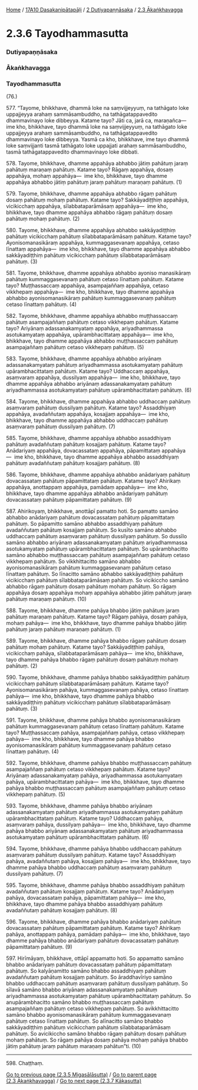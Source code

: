 
[Home](/) / [17A10 Dasakanipātapāḷi](../../../17A10.md) / [2 Dutiyapaṇṇāsaka](../../2.md) / [2.3 Ākaṅkhavagga](../2.3.md)

# 2.3.6 Tayodhammasutta

### Dutiyapaṇṇāsaka

### Ākaṅkhavagga

### Tayodhammasutta

(76.)

577\. “Tayome, bhikkhave, dhammā loke na saṃvijjeyyuṃ, na tathāgato loke uppajjeyya arahaṃ sammāsambuddho, na tathāgatappavedito dhammavinayo loke dibbeyya. Katame tayo? Jāti ca, jarā ca, maraṇañca—  ime kho, bhikkhave, tayo dhammā loke na saṃvijjeyyuṃ, na tathāgato loke uppajjeyya arahaṃ sammāsambuddho, na tathāgatappavedito dhammavinayo loke dibbeyya. Yasmā ca kho, bhikkhave, ime tayo dhammā loke saṃvijjanti tasmā tathāgato loke uppajjati arahaṃ sammāsambuddho, tasmā tathāgatappavedito dhammavinayo loke dibbati.

578\. Tayome, bhikkhave, dhamme appahāya abhabbo jātiṃ pahātuṃ jaraṃ pahātuṃ maraṇaṃ pahātuṃ. Katame tayo? Rāgaṃ appahāya, dosaṃ appahāya, mohaṃ appahāya—  ime kho, bhikkhave, tayo dhamme appahāya abhabbo jātiṃ pahātuṃ jaraṃ pahātuṃ maraṇaṃ pahātuṃ. (1)

579\. Tayome, bhikkhave, dhamme appahāya abhabbo rāgaṃ pahātuṃ dosaṃ pahātuṃ mohaṃ pahātuṃ. Katame tayo? Sakkāyadiṭṭhiṃ appahāya, vicikicchaṃ appahāya, sīlabbataparāmāsaṃ appahāya—  ime kho, bhikkhave, tayo dhamme appahāya abhabbo rāgaṃ pahātuṃ dosaṃ pahātuṃ mohaṃ pahātuṃ. (2)

580\. Tayome, bhikkhave, dhamme appahāya abhabbo sakkāyadiṭṭhiṃ pahātuṃ vicikicchaṃ pahātuṃ sīlabbataparāmāsaṃ pahātuṃ. Katame tayo? Ayonisomanasikāraṃ appahāya, kummaggasevanaṃ appahāya, cetaso līnattaṃ appahāya—  ime kho, bhikkhave, tayo dhamme appahāya abhabbo sakkāyadiṭṭhiṃ pahātuṃ vicikicchaṃ pahātuṃ sīlabbataparāmāsaṃ pahātuṃ. (3)

581\. Tayome, bhikkhave, dhamme appahāya abhabbo ayoniso manasikāraṃ pahātuṃ kummaggasevanaṃ pahātuṃ cetaso līnattaṃ pahātuṃ. Katame tayo? Muṭṭhassaccaṃ appahāya, asampajaññaṃ appahāya, cetaso vikkhepaṃ appahāya—  ime kho, bhikkhave, tayo dhamme appahāya abhabbo ayonisomanasikāraṃ pahātuṃ kummaggasevanaṃ pahātuṃ cetaso līnattaṃ pahātuṃ. (4)

582\. Tayome, bhikkhave, dhamme appahāya abhabbo muṭṭhassaccaṃ pahātuṃ asampajaññaṃ pahātuṃ cetaso vikkhepaṃ pahātuṃ. Katame tayo? Ariyānaṃ adassanakamyataṃ appahāya, ariyadhammassa asotukamyataṃ appahāya, upārambhacittataṃ appahāya—  ime kho, bhikkhave, tayo dhamme appahāya abhabbo muṭṭhassaccaṃ pahātuṃ asampajaññaṃ pahātuṃ cetaso vikkhepaṃ pahātuṃ. (5)

583\. Tayome, bhikkhave, dhamme appahāya abhabbo ariyānaṃ adassanakamyataṃ pahātuṃ ariyadhammassa asotukamyataṃ pahātuṃ upārambhacittataṃ pahātuṃ. Katame tayo? Uddhaccaṃ appahāya, asaṃvaraṃ appahāya, dussilyaṃ appahāya—  ime kho, bhikkhave, tayo dhamme appahāya abhabbo ariyānaṃ adassanakamyataṃ pahātuṃ ariyadhammassa asotukamyataṃ pahātuṃ upārambhacittataṃ pahātuṃ. (6)

584\. Tayome, bhikkhave, dhamme appahāya abhabbo uddhaccaṃ pahātuṃ asaṃvaraṃ pahātuṃ dussilyaṃ pahātuṃ. Katame tayo? Assaddhiyaṃ appahāya, avadaññutaṃ appahāya, kosajjaṃ appahāya—  ime kho, bhikkhave, tayo dhamme appahāya abhabbo uddhaccaṃ pahātuṃ asaṃvaraṃ pahātuṃ dussilyaṃ pahātuṃ. (7)

585\. Tayome, bhikkhave, dhamme appahāya abhabbo assaddhiyaṃ pahātuṃ avadaññutaṃ pahātuṃ kosajjaṃ pahātuṃ. Katame tayo? Anādariyaṃ appahāya, dovacassataṃ appahāya, pāpamittataṃ appahāya—  ime kho, bhikkhave, tayo dhamme appahāya abhabbo assaddhiyaṃ pahātuṃ avadaññutaṃ pahātuṃ kosajjaṃ pahātuṃ. (8)

586\. Tayome, bhikkhave, dhamme appahāya abhabbo anādariyaṃ pahātuṃ dovacassataṃ pahātuṃ pāpamittataṃ pahātuṃ. Katame tayo? Ahirikaṃ appahāya, anottappaṃ appahāya, pamādaṃ appahāya—  ime kho, bhikkhave, tayo dhamme appahāya abhabbo anādariyaṃ pahātuṃ dovacassataṃ pahātuṃ pāpamittataṃ pahātuṃ. (9)

587\. Ahirikoyaṃ, bhikkhave, anottāpī pamatto hoti. So pamatto samāno abhabbo anādariyaṃ pahātuṃ dovacassataṃ pahātuṃ pāpamittataṃ pahātuṃ. So pāpamitto samāno abhabbo assaddhiyaṃ pahātuṃ avadaññutaṃ pahātuṃ kosajjaṃ pahātuṃ. So kusīto samāno abhabbo uddhaccaṃ pahātuṃ asaṃvaraṃ pahātuṃ dussilyaṃ pahātuṃ. So dussīlo samāno abhabbo ariyānaṃ adassanakamyataṃ pahātuṃ ariyadhammassa asotukamyataṃ pahātuṃ upārambhacittataṃ pahātuṃ. So upārambhacitto samāno abhabbo muṭṭhassaccaṃ pahātuṃ asampajaññaṃ pahātuṃ cetaso vikkhepaṃ pahātuṃ. So vikkhittacitto samāno abhabbo ayonisomanasikāraṃ pahātuṃ kummaggasevanaṃ pahātuṃ cetaso līnattaṃ pahātuṃ. So līnacitto samāno abhabbo sakkāyadiṭṭhiṃ pahātuṃ vicikicchaṃ pahātuṃ sīlabbataparāmāsaṃ pahātuṃ. So vicikiccho samāno abhabbo rāgaṃ pahātuṃ dosaṃ pahātuṃ mohaṃ pahātuṃ. So rāgaṃ appahāya dosaṃ appahāya mohaṃ appahāya abhabbo jātiṃ pahātuṃ jaraṃ pahātuṃ maraṇaṃ pahātuṃ. (10)

588\. Tayome, bhikkhave, dhamme pahāya bhabbo jātiṃ pahātuṃ jaraṃ pahātuṃ maraṇaṃ pahātuṃ. Katame tayo? Rāgaṃ pahāya, dosaṃ pahāya, mohaṃ pahāya—  ime kho, bhikkhave, tayo dhamme pahāya bhabbo jātiṃ pahātuṃ jaraṃ pahātuṃ maraṇaṃ pahātuṃ. (1)

589\. Tayome, bhikkhave, dhamme pahāya bhabbo rāgaṃ pahātuṃ dosaṃ pahātuṃ mohaṃ pahātuṃ. Katame tayo? Sakkāyadiṭṭhiṃ pahāya, vicikicchaṃ pahāya, sīlabbataparāmāsaṃ pahāya—  ime kho, bhikkhave, tayo dhamme pahāya bhabbo rāgaṃ pahātuṃ dosaṃ pahātuṃ mohaṃ pahātuṃ. (2)

590\. Tayome, bhikkhave, dhamme pahāya bhabbo sakkāyadiṭṭhiṃ pahātuṃ vicikicchaṃ pahātuṃ sīlabbataparāmāsaṃ pahātuṃ. Katame tayo? Ayonisomanasikāraṃ pahāya, kummaggasevanaṃ pahāya, cetaso līnattaṃ pahāya—  ime kho, bhikkhave, tayo dhamme pahāya bhabbo sakkāyadiṭṭhiṃ pahātuṃ vicikicchaṃ pahātuṃ sīlabbataparāmāsaṃ pahātuṃ. (3)

591\. Tayome, bhikkhave, dhamme pahāya bhabbo ayonisomanasikāraṃ pahātuṃ kummaggasevanaṃ pahātuṃ cetaso līnattaṃ pahātuṃ. Katame tayo? Muṭṭhassaccaṃ pahāya, asampajaññaṃ pahāya, cetaso vikkhepaṃ pahāya—  ime kho, bhikkhave, tayo dhamme pahāya bhabbo ayonisomanasikāraṃ pahātuṃ kummaggasevanaṃ pahātuṃ cetaso līnattaṃ pahātuṃ. (4)

592\. Tayome, bhikkhave, dhamme pahāya bhabbo muṭṭhassaccaṃ pahātuṃ asampajaññaṃ pahātuṃ cetaso vikkhepaṃ pahātuṃ. Katame tayo? Ariyānaṃ adassanakamyataṃ pahāya, ariyadhammassa asotukamyataṃ pahāya, upārambhacittataṃ pahāya—  ime kho, bhikkhave, tayo dhamme pahāya bhabbo muṭṭhassaccaṃ pahātuṃ asampajaññaṃ pahātuṃ cetaso vikkhepaṃ pahātuṃ. (5)

593\. Tayome, bhikkhave, dhamme pahāya bhabbo ariyānaṃ adassanakamyataṃ pahātuṃ ariyadhammassa asotukamyataṃ pahātuṃ upārambhacittataṃ pahātuṃ. Katame tayo? Uddhaccaṃ pahāya, asaṃvaraṃ pahāya, dussilyaṃ pahāya—  ime kho, bhikkhave, tayo dhamme pahāya bhabbo ariyānaṃ adassanakamyataṃ pahātuṃ ariyadhammassa asotukamyataṃ pahātuṃ upārambhacittataṃ pahātuṃ. (6)

594\. Tayome, bhikkhave, dhamme pahāya bhabbo uddhaccaṃ pahātuṃ asaṃvaraṃ pahātuṃ dussilyaṃ pahātuṃ. Katame tayo? Assaddhiyaṃ pahāya, avadaññutaṃ pahāya, kosajjaṃ pahāya—  ime kho, bhikkhave, tayo dhamme pahāya bhabbo uddhaccaṃ pahātuṃ asaṃvaraṃ pahātuṃ dussilyaṃ pahātuṃ. (7)

595\. Tayome, bhikkhave, dhamme pahāya bhabbo assaddhiyaṃ pahātuṃ avadaññutaṃ pahātuṃ kosajjaṃ pahātuṃ. Katame tayo? Anādariyaṃ pahāya, dovacassataṃ pahāya, pāpamittataṃ pahāya—  ime kho, bhikkhave, tayo dhamme pahāya bhabbo assaddhiyaṃ pahātuṃ avadaññutaṃ pahātuṃ kosajjaṃ pahātuṃ. (8)

596\. Tayome, bhikkhave, dhamme pahāya bhabbo anādariyaṃ pahātuṃ dovacassataṃ pahātuṃ pāpamittataṃ pahātuṃ. Katame tayo? Ahirikaṃ pahāya, anottappaṃ pahāya, pamādaṃ pahāya—  ime kho, bhikkhave, tayo dhamme pahāya bhabbo anādariyaṃ pahātuṃ dovacassataṃ pahātuṃ pāpamittataṃ pahātuṃ. (9)

597\. Hirīmāyaṃ, bhikkhave, ottāpī appamatto hoti. So appamatto samāno bhabbo anādariyaṃ pahātuṃ dovacassataṃ pahātuṃ pāpamittataṃ pahātuṃ. So kalyāṇamitto samāno bhabbo assaddhiyaṃ pahātuṃ avadaññutaṃ pahātuṃ kosajjaṃ pahātuṃ. So āraddhavīriyo samāno bhabbo uddhaccaṃ pahātuṃ asaṃvaraṃ pahātuṃ dussilyaṃ pahātuṃ. So sīlavā samāno bhabbo ariyānaṃ adassanakamyataṃ pahātuṃ ariyadhammassa asotukamyataṃ pahātuṃ upārambhacittataṃ pahātuṃ. So anupārambhacitto samāno bhabbo muṭṭhassaccaṃ pahātuṃ asampajaññaṃ pahātuṃ cetaso vikkhepaṃ pahātuṃ. So avikkhittacitto samāno bhabbo ayonisomanasikāraṃ pahātuṃ kummaggasevanaṃ pahātuṃ cetaso līnattaṃ pahātuṃ. So alīnacitto samāno bhabbo sakkāyadiṭṭhiṃ pahātuṃ vicikicchaṃ pahātuṃ sīlabbataparāmāsaṃ pahātuṃ. So avicikiccho samāno bhabbo rāgaṃ pahātuṃ dosaṃ pahātuṃ mohaṃ pahātuṃ. So rāgaṃ pahāya dosaṃ pahāya mohaṃ pahāya bhabbo jātiṃ pahātuṃ jaraṃ pahātuṃ maraṇaṃ pahātun”ti. (10)

---

598\. Chaṭṭhaṃ.



[Go to previous page (2.3.5 Migasālāsutta)](2.3.5.md) / [Go to parent page (2.3 Ākaṅkhavagga)](../2.3.md) / [Go to next page (2.3.7 Kākasutta)](2.3.7.md)


